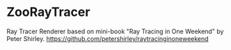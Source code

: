 # ZooRayTracer
Ray Tracer Renderer based on mini-book "Ray Tracing in One Weekend" by Peter Shirley. https://github.com/petershirley/raytracinginoneweekend
